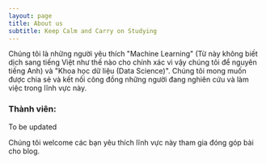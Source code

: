 ```yaml
---
layout: page
title: About us
subtitle: Keep Calm and Carry on Studying
---
```


Chúng tôi là những người yêu thích "Machine Learning" (Từ này không biết dịch sang tiếng Việt như thế nào cho chính xác vì vậy chúng tôi để nguyên tiếng Anh) và "Khoa học dữ liệu (Data Science)". Chúng tôi mong muốn được chia sẻ và kết nối công đồng những người đang nghiên cứu và làm việc trong lĩnh vực này.


### Thành viên:
To be updated

Chúng tôi welcome các bạn yêu thích lĩnh vực này tham gia đóng góp bài cho blog. 